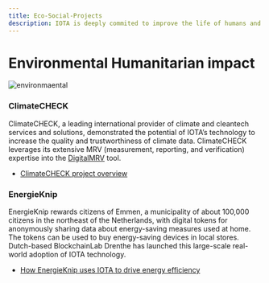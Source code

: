 ```yaml
---
title: Eco-Social-Projects
description: IOTA is deeply commited to improve the life of humans and protect the natural ressources and environments on our planet
---
```


# Environmental Humanitarian impact

![environmaental](/img/participate/use-cases/environmental.png)

### ClimateCHECK

ClimateCHECK, a leading international provider of climate and cleantech services and solutions, demonstrated the potential of IOTA’s technology to increase the quality and trustworthiness of climate data. ClimateCHECK leverages its extensive MRV (measurement, reporting, and verification) expertise into the [DigitalMRV](https://www.digitalmrv.earth/) tool.

- [ClimateCHECK project overview](https://blog.iota.org/climatecheck-and-the-iota-foundation-strengthen-their-collaboration-to-increase-trust-in-esg-data/)

### EnergieKnip

EnergieKnip rewards citizens of Emmen, a municipality of about 100,000 citizens in the northeast of the Netherlands, with digital tokens for anonymously sharing data about energy-saving measures used at home. The tokens can be used to buy energy-saving devices in local stores. Dutch-based BlockchainLab Drenthe has launched this large-scale real-world adoption of IOTA technology.

- [How EnergieKnip uses IOTA to drive energy efficiency](https://blog.iota.org/building-a-local-green-currency-on-iota/)
